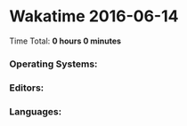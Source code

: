 # Wakatime 2016-06-14

Time Total: **0 hours 0 minutes**

### Operating Systems:

### Editors:

### Languages:

